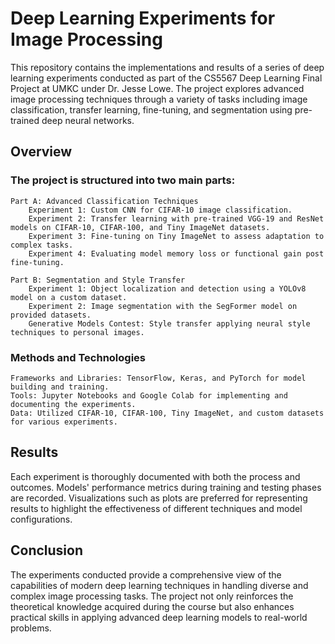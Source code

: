 # Deep Learning Experiments for Image Processing

This repository contains the implementations and results of a series of deep learning experiments conducted as part of the CS5567 Deep Learning Final Project at UMKC under Dr. Jesse Lowe. The project explores advanced image processing techniques through a variety of tasks including image classification, transfer learning, fine-tuning, and segmentation using pre-trained deep neural networks.

## Overview

### The project is structured into two main parts:

    Part A: Advanced Classification Techniques
        Experiment 1: Custom CNN for CIFAR-10 image classification.
        Experiment 2: Transfer learning with pre-trained VGG-19 and ResNet models on CIFAR-10, CIFAR-100, and Tiny ImageNet datasets.
        Experiment 3: Fine-tuning on Tiny ImageNet to assess adaptation to complex tasks.
        Experiment 4: Evaluating model memory loss or functional gain post fine-tuning.

    Part B: Segmentation and Style Transfer
        Experiment 1: Object localization and detection using a YOLOv8 model on a custom dataset.
        Experiment 2: Image segmentation with the SegFormer model on provided datasets.
        Generative Models Contest: Style transfer applying neural style techniques to personal images.

### Methods and Technologies

    Frameworks and Libraries: TensorFlow, Keras, and PyTorch for model building and training.
    Tools: Jupyter Notebooks and Google Colab for implementing and documenting the experiments.
    Data: Utilized CIFAR-10, CIFAR-100, Tiny ImageNet, and custom datasets for various experiments.

## Results

Each experiment is thoroughly documented with both the process and outcomes. Models' performance metrics during training and testing phases are recorded. Visualizations such as plots are preferred for representing results to highlight the effectiveness of different techniques and model configurations.

## Conclusion

The experiments conducted provide a comprehensive view of the capabilities of modern deep learning techniques in handling diverse and complex image processing tasks. The project not only reinforces the theoretical knowledge acquired during the course but also enhances practical skills in applying advanced deep learning models to real-world problems.
